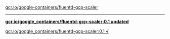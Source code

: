 [gcr.io/google-containers/fluentd-gcp-scaler](https://hub.docker.com/r/anjia0532/fluentd-gcp-scaler/tags/) 

----
**[gcr.io/google_containers/fluentd-gcp-scaler:0.1 updated](https://hub.docker.com/r/anjia0532/fluentd-gcp-scaler/tags/)**

[gcr.io/google_containers/fluentd-gcp-scaler:0.1 √](https://hub.docker.com/r/anjia0532/fluentd-gcp-scaler/tags/)

